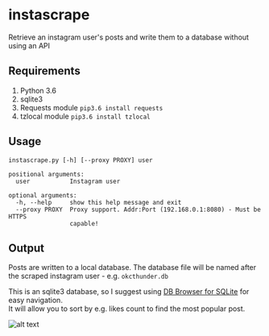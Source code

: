 # instascrape
Retrieve an instagram user's posts and write them to a database without using an API

## Requirements
1. Python 3.6
2. sqlite3
3. Requests module `pip3.6 install requests`
4. tzlocal module `pip3.6 install tzlocal`

## Usage
```
instascrape.py [-h] [--proxy PROXY] user

positional arguments:
  user           Instagram user

optional arguments:
  -h, --help     show this help message and exit
  --proxy PROXY  Proxy support. Addr:Port (192.168.0.1:8080) - Must be HTTPS
                 capable!
```

## Output  
Posts are written to a local database. The database file will be named after the scraped instagram user - e.g. `okcthunder.db`  

This is an sqlite3 database, so I suggest using [DB Browser for SQLite](http://sqlitebrowser.org/) for easy navigation.  
It will allow you to sort by e.g. likes count to find the most popular post.

![alt text](https://i.imgur.com/KCynhHT.png)
